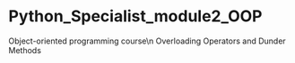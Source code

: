 # Python_Specialist_module2_OOP
Object-oriented programming course\n
Overloading Operators and Dunder Methods
